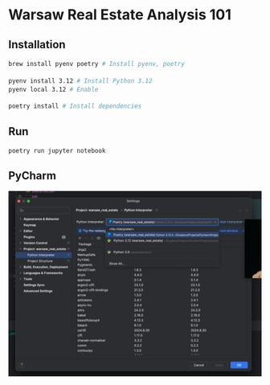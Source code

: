# Warsaw Real Estate Analysis 101

## Installation
```zsh
brew install pyenv poetry # Install pyenv, poetry

pyenv install 3.12 # Install Python 3.12
pyenv local 3.12 # Enable

poetry install # Install dependencies
```

## Run
```zsh
poetry run jupyter notebook  
```

## PyCharm
![](docs/pycharm.png)


